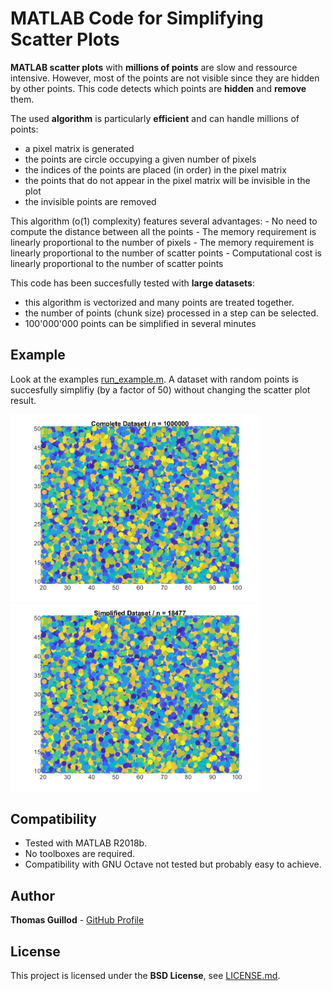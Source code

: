 # MATLAB Code for Simplifying Scatter Plots

**MATLAB scatter plots** with **millions of points** are slow and ressource intensive.
However, most of the points are not visible since they are hidden by other points.
This code detects which points are **hidden** and **remove** them.

The used **algorithm** is particularly **efficient** and can handle millions of points:
* a pixel matrix is generated
* the points are circle occupying a given number of pixels
* the indices of the points are placed (in order) in the pixel matrix
* the points that do not appear in the pixel matrix will be invisible in the plot
* the invisible points are removed

This algorithm (o(1) complexity) features several advantages:
    - No need to compute the distance between all the points
    - The memory requirement is linearly proportional to the number of pixels
    - The memory requirement is linearly proportional to the number of scatter points
    - Computational cost is linearly proportional to the number of scatter points 

This code has been succesfully tested with **large datasets**:
* this algorithm is vectorized and many points are treated together.
* the number of points (chunk size) processed in a step can be selected.
* 100'000'000 points can be simplified in several minutes

## Example

Look at the examples [run_example.m](run_example.m).
A dataset with random points is succesfully simplifiy (by a factor of 50) without changing the scatter plot result.

<p float="middle">
    <img src="readme_img/complete_dataset.png" width="400">
    <img src="readme_img/simplified_dataset.png" width="400">
</p>

## Compatibility

* Tested with MATLAB R2018b.
* No toolboxes are required.
* Compatibility with GNU Octave not tested but probably easy to achieve.

## Author

**Thomas Guillod** - [GitHub Profile](https://github.com/otvam)

## License

This project is licensed under the **BSD License**, see [LICENSE.md](LICENSE.md).
